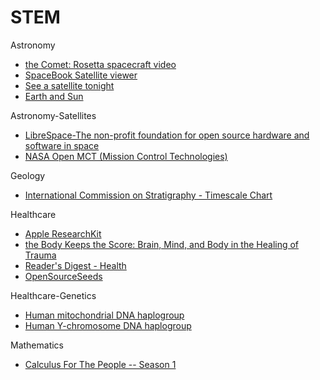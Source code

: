# STEM

Astronomy
- [the Comet: Rosetta spacecraft video](https://vimeo.com/347565673)
- [SpaceBook Satellite viewer](http://apps.agi.com/SatelliteViewer/)
- [See a satellite tonight](https://james.darpinian.com/satellites/)
- [Earth and Sun](https://ciechanow.ski/earth-and-sun/)


Astronomy-Satellites
- [LibreSpace-The non-profit foundation for open source hardware and software in space](https://libre.space)
- [NASA Open MCT (Mission Control Technologies)](https://github.com/nasa/openmct)


Geology
- [International Commission on Stratigraphy - Timescale Chart](http://www.stratigraphy.org/index.php/ics-chart-timescale)


Healthcare
- [Apple ResearchKit](https://www.apple.com/researchkit/)
- [the Body Keeps the Score: Brain, Mind, and Body in the Healing of Trauma](https://www.amazon.com/gp/product/B00G3L1C2K)
- [Reader's Digest - Health](https://www.rd.com/health/)
- [OpenSourceSeeds](https://www.opensourceseeds.org/)


Healthcare-Genetics
- [Human mitochondrial DNA haplogroup](https://en.wikipedia.org/wiki/Human_mitochondrial_DNA_haplogroup)
- [Human Y-chromosome DNA haplogroup](https://en.wikipedia.org/wiki/Human_Y-chromosome_DNA_haplogroup)


Mathematics
- [Calculus For The People -- Season 1](https://www.geogebra.org/m/x39ys4d7)
